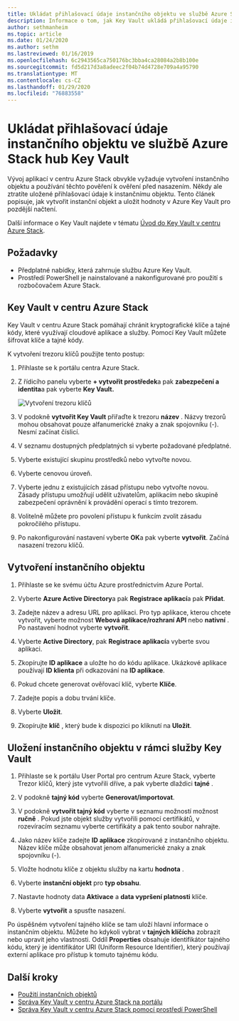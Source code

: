 ```yaml
---
title: Ukládat přihlašovací údaje instančního objektu ve službě Azure Stack hub Key Vault
description: Informace o tom, jak Key Vault ukládá přihlašovací údaje instančního objektu do centra Azure Stack
author: sethmanheim
ms.topic: article
ms.date: 01/24/2020
ms.author: sethm
ms.lastreviewed: 01/16/2019
ms.openlocfilehash: 6c2943565ca750176bc3bba4ca28084a2b8b100e
ms.sourcegitcommit: fd5d217d3a8adeec2f04b74d4728e709a4a95790
ms.translationtype: MT
ms.contentlocale: cs-CZ
ms.lasthandoff: 01/29/2020
ms.locfileid: "76883558"
---
```

# <a name="store-service-principal-credentials-in-azure-stack-hub-key-vault"></a>Ukládat přihlašovací údaje instančního objektu ve službě Azure Stack hub Key Vault

Vývoj aplikací v centru Azure Stack obvykle vyžaduje vytvoření instančního objektu a používání těchto pověření k ověření před nasazením. Někdy ale ztratíte uložené přihlašovací údaje k instančnímu objektu. Tento článek popisuje, jak vytvořit instanční objekt a uložit hodnoty v Azure Key Vault pro pozdější načtení.

Další informace o Key Vault najdete v tématu [Úvod do Key Vault v centru Azure Stack](azure-stack-key-vault-intro.md).

## <a name="prerequisites"></a>Požadavky

- Předplatné nabídky, která zahrnuje službu Azure Key Vault.
- Prostředí PowerShell je nainstalované a nakonfigurované pro použití s rozbočovačem Azure Stack.

## <a name="key-vault-in-azure-stack-hub"></a>Key Vault v centru Azure Stack

Key Vault v centru Azure Stack pomáhají chránit kryptografické klíče a tajné kódy, které využívají cloudové aplikace a služby. Pomocí Key Vault můžete šifrovat klíče a tajné kódy.

K vytvoření trezoru klíčů použijte tento postup:

1. Přihlaste se k portálu centra Azure Stack.

2. Z řídicího panelu vyberte **+ vytvořit prostředek**a pak **zabezpečení a identita**a pak vyberte **Key Vault.**

   ![Vytvoření trezoru klíčů](media/azure-stack-key-vault-store-credentials/create-key-vault.png)

3. V podokně **vytvořit Key Vault** přiřaďte k trezoru **název** . Názvy trezorů mohou obsahovat pouze alfanumerické znaky a znak spojovníku (-). Nesmí začínat číslicí.

4. V seznamu dostupných předplatných si vyberte požadované předplatné.

5. Vyberte existující skupinu prostředků nebo vytvořte novou.

6. Vyberte cenovou úroveň.

7. Vyberte jednu z existujících zásad přístupu nebo vytvořte novou. Zásady přístupu umožňují udělit uživatelům, aplikacím nebo skupině zabezpečení oprávnění k provádění operací s tímto trezorem.

8. Volitelně můžete pro povolení přístupu k funkcím zvolit zásadu pokročilého přístupu.

9. Po nakonfigurování nastavení vyberte **OK**a pak vyberte **vytvořit**. Začíná nasazení trezoru klíčů.

## <a name="create-a-service-principal"></a>Vytvoření instančního objektu

1. Přihlaste se ke svému účtu Azure prostřednictvím Azure Portal.

2. Vyberte **Azure Active Directory**a pak **Registrace aplikací**a pak **Přidat**.

3. Zadejte název a adresu URL pro aplikaci. Pro typ aplikace, kterou chcete vytvořit, vyberte možnost **Webová aplikace/rozhraní API** nebo **nativní** . Po nastavení hodnot vyberte **vytvořit**.

4. Vyberte **Active Directory**, pak **Registrace aplikací**a vyberte svou aplikaci.

5. Zkopírujte **ID aplikace** a uložte ho do kódu aplikace. Ukázkové aplikace používají **ID klienta** při odkazování na **ID aplikace**.

6. Pokud chcete generovat ověřovací klíč, vyberte **Klíče**.

7. Zadejte popis a dobu trvání klíče.

8. Vyberte **Uložit**.

9. Zkopírujte **klíč** , který bude k dispozici po kliknutí na **Uložit**.

## <a name="store-the-service-principal-inside-key-vault"></a>Uložení instančního objektu v rámci služby Key Vault

1. Přihlaste se k portálu User Portal pro centrum Azure Stack, vyberte Trezor klíčů, který jste vytvořili dříve, a pak vyberte dlaždici **tajné** .

2. V podokně **tajný kód** vyberte **Generovat/importovat**.

3. V podokně **vytvořit tajný kód** vyberte v seznamu možností možnost **ručně** . Pokud jste objekt služby vytvořili pomocí certifikátů, v rozevíracím seznamu vyberte certifikáty a pak tento soubor nahrajte.

4. Jako název klíče zadejte **ID aplikace** zkopírované z instančního objektu. Název klíče může obsahovat jenom alfanumerické znaky a znak spojovníku (-).

5. Vložte hodnotu klíče z objektu služby na kartu **hodnota** .

6. Vyberte **instanční objekt** pro **typ obsahu**.

7. Nastavte hodnoty data **Aktivace** a **data vypršení platnosti** klíče.

8. Vyberte **vytvořit** a spusťte nasazení.

Po úspěšném vytvoření tajného klíče se tam uloží hlavní informace o instančním objektu. Můžete ho kdykoli vybrat v **tajných klíčích**a zobrazit nebo upravit jeho vlastnosti. Oddíl **Properties** obsahuje identifikátor tajného kódu, který je identifikátor URI (Uniform Resource Identifier), který používají externí aplikace pro přístup k tomuto tajnému kódu.

## <a name="next-steps"></a>Další kroky

- [Použití instančních objektů](azure-stack-create-service-principals.md)
- [Správa Key Vault v centru Azure Stack na portálu](azure-stack-key-vault-manage-portal.md)  
- [Správa Key Vault v centru Azure Stack pomocí prostředí PowerShell](azure-stack-key-vault-manage-powershell.md)
